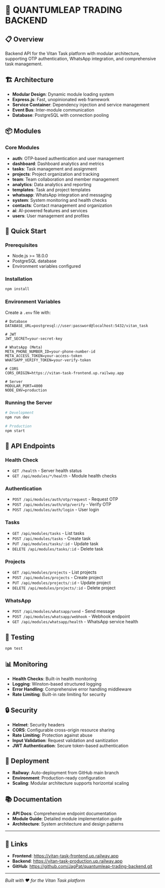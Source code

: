 # 🚀 **QUANTUMLEAP TRADING BACKEND**

## 📋 **Overview**
Backend API for the Vitan Task platform with modular architecture, supporting OTP authentication, WhatsApp integration, and comprehensive task management.

## 🏗️ **Architecture**
- **Modular Design**: Dynamic module loading system
- **Express.js**: Fast, unopinionated web framework
- **Service Container**: Dependency injection and service management
- **Event Bus**: Inter-module communication
- **Database**: PostgreSQL with connection pooling

## 📦 **Modules**

### **Core Modules**
- **auth**: OTP-based authentication and user management
- **dashboard**: Dashboard analytics and metrics
- **tasks**: Task management and assignment
- **projects**: Project organization and tracking
- **team**: Team collaboration and member management
- **analytics**: Data analytics and reporting
- **templates**: Task and project templates
- **whatsapp**: WhatsApp integration and messaging
- **system**: System monitoring and health checks
- **contacts**: Contact management and organization
- **ai**: AI-powered features and services
- **users**: User management and profiles

## 🚀 **Quick Start**

### **Prerequisites**
- Node.js >= 18.0.0
- PostgreSQL database
- Environment variables configured

### **Installation**
```bash
npm install
```

### **Environment Variables**
Create a `.env` file with:
```env
# Database
DATABASE_URL=postgresql://user:password@localhost:5432/vitan_task

# JWT
JWT_SECRET=your-secret-key

# WhatsApp (Meta)
META_PHONE_NUMBER_ID=your-phone-number-id
META_ACCESS_TOKEN=your-access-token
WHATSAPP_VERIFY_TOKEN=your-verify-token

# CORS
CORS_ORIGIN=https://vitan-task-frontend.up.railway.app

# Server
MODULAR_PORT=4000
NODE_ENV=production
```

### **Running the Server**
```bash
# Development
npm run dev

# Production
npm start
```

## 🔧 **API Endpoints**

### **Health Check**
- `GET /health` - Server health status
- `GET /api/modules/*/health` - Module health checks

### **Authentication**
- `POST /api/modules/auth/otp/request` - Request OTP
- `POST /api/modules/auth/otp/verify` - Verify OTP
- `POST /api/modules/auth/login` - User login

### **Tasks**
- `GET /api/modules/tasks` - List tasks
- `POST /api/modules/tasks` - Create task
- `PUT /api/modules/tasks/:id` - Update task
- `DELETE /api/modules/tasks/:id` - Delete task

### **Projects**
- `GET /api/modules/projects` - List projects
- `POST /api/modules/projects` - Create project
- `PUT /api/modules/projects/:id` - Update project
- `DELETE /api/modules/projects/:id` - Delete project

### **WhatsApp**
- `POST /api/modules/whatsapp/send` - Send message
- `POST /api/modules/whatsapp/webhook` - Webhook endpoint
- `GET /api/modules/whatsapp/health` - WhatsApp service health

## 🧪 **Testing**
```bash
npm test
```

## 📊 **Monitoring**
- **Health Checks**: Built-in health monitoring
- **Logging**: Winston-based structured logging
- **Error Handling**: Comprehensive error handling middleware
- **Rate Limiting**: Built-in rate limiting for security

## 🔒 **Security**
- **Helmet**: Security headers
- **CORS**: Configurable cross-origin resource sharing
- **Rate Limiting**: Protection against abuse
- **Input Validation**: Request validation and sanitization
- **JWT Authentication**: Secure token-based authentication

## 🚀 **Deployment**
- **Railway**: Auto-deployment from GitHub main branch
- **Environment**: Production-ready configuration
- **Scaling**: Modular architecture supports horizontal scaling

## 📚 **Documentation**
- **API Docs**: Comprehensive endpoint documentation
- **Module Guide**: Detailed module implementation guide
- **Architecture**: System architecture and design patterns

---

## 🔗 **Links**
- **Frontend**: https://vitan-task-frontend.up.railway.app
- **Backend**: https://vitan-task-production.up.railway.app
- **GitHub**: https://github.com/JagPat/quantumleap-trading-backend.git

---

*Built with ❤️ for the Vitan Task platform*
